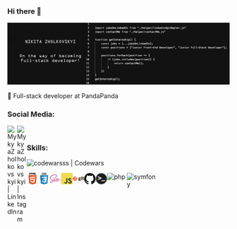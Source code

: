 ### Hi there 👋
<img src="https://raw.githubusercontent.com/nikkizol/nikkizol/master/git%20black%20and%20white.jpg" alt="banner that says NIKITA ZHOLKOVSKYI - On the way of becoming Full-stack developer!">

🐼 Full-stack developer at PandaPanda

### Social Media:

[<img align="left" alt="MykyaZholkovskyi | LinkedIn" width="22px" src="https://cdn.jsdelivr.net/npm/simple-icons@v3/icons/linkedin.svg" />][linkedin]
[<img align="left" alt="MykyaZholkovskyi | Instagram" width="22px" src="https://cdn.jsdelivr.net/npm/simple-icons@v3/icons/instagram.svg" />][instagram]


<br />

### Skills:

[<img align="left" alt="codewarsss | Codewars" width="auto" src="https://www.codewars.com/users/nikkizol/badges/small" />][codewars]
<br/>

<img align="left" alt="HTML5" width="26px" src="https://raw.githubusercontent.com/github/explore/80688e429a7d4ef2fca1e82350fe8e3517d3494d/topics/html/html.png" />
<img align="left" alt="CSS3" width="26px" src="https://raw.githubusercontent.com/github/explore/80688e429a7d4ef2fca1e82350fe8e3517d3494d/topics/css/css.png" />
<img align="left" alt="Sass" width="26px" src="https://raw.githubusercontent.com/github/explore/80688e429a7d4ef2fca1e82350fe8e3517d3494d/topics/sass/sass.png" />
<img align="left" alt="JavaScript" width="26px" src="https://raw.githubusercontent.com/github/explore/80688e429a7d4ef2fca1e82350fe8e3517d3494d/topics/javascript/javascript.png" />
<img align="left" alt="Git" width="26px" src="https://raw.githubusercontent.com/github/explore/80688e429a7d4ef2fca1e82350fe8e3517d3494d/topics/git/git.png" />
<img align="left" alt="GitHub" width="26px" src="https://raw.githubusercontent.com/github/explore/78df643247d429f6cc873026c0622819ad797942/topics/github/github.png" />
<img align="left" alt="terminal" width="26px" src="https://raw.githubusercontent.com/github/explore/80688e429a7d4ef2fca1e82350fe8e3517d3494d/topics/terminal/terminal.png" />
<img align="left" alt="php" width="45px" src="https://upload.wikimedia.org/wikipedia/commons/2/27/PHP-logo.svg" />
<img align="left" alt="symfony" width="70px" src="https://camo.githubusercontent.com/5f629ca13dac6ce46fb0ba69780cf8480f753143d768a99750716bd75ed01c4a/68747470733a2f2f73796d666f6e792e636f6d2f6c6f676f732f73796d666f6e795f626c61636b5f30322e737667" />
<br />

[instagram]: https://www.instagram.com/mykyta_zhol/
[linkedin]: https://www.linkedin.com/in/mykyta-zholkovskyi/
[codewars]: https://www.codewars.com/users/nikkizol
